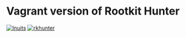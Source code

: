 # Vagrant version of Rootkit Hunter
[![Inuits](https://pbs.twimg.com/profile_images/2632907428/49cdc6bf20e6dfde2d8f75b1a06e2dbd_normal.png)](https://inuits.eu)
[![rkhunter](http://www.tecmint.com/wp-content/uploads/2012/07/Rkhunter-300x233.jpg)](http://rkhunter.sourceforge.net)